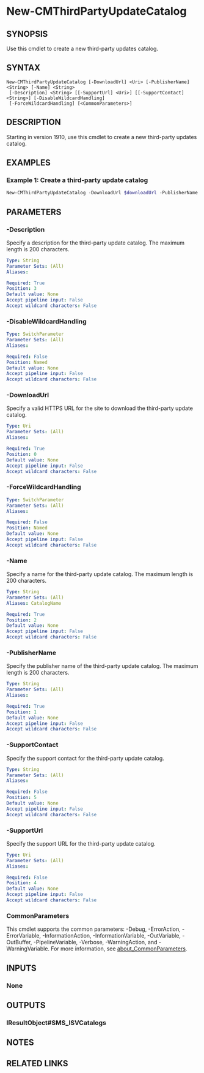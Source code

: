 ﻿---
external help file: AdminUI.PS.Sum.dll-Help.xml
Module Name: ConfigurationManager
online version:
schema: 2.0.0
---

# New-CMThirdPartyUpdateCatalog

## SYNOPSIS

Use this cmdlet to create a new third-party updates catalog.

## SYNTAX

```
New-CMThirdPartyUpdateCatalog [-DownloadUrl] <Uri> [-PublisherName] <String> [-Name] <String>
 [-Description] <String> [[-SupportUrl] <Uri>] [[-SupportContact] <String>] [-DisableWildcardHandling]
 [-ForceWildcardHandling] [<CommonParameters>]
```

## DESCRIPTION

Starting in version 1910, use this cmdlet to create a new third-party updates catalog.

## EXAMPLES

### Example 1: Create a third-party update catalog

```powershell
New-CMThirdPartyUpdateCatalog -DownloadUrl $downloadUrl -PublisherName $publisher -Name $name -Description $description -SupportUrl $supportUrl -SupportContact $supportContact
```

## PARAMETERS

### -Description

Specify a description for the third-party update catalog. The maximum length is 200 characters.

```yaml
Type: String
Parameter Sets: (All)
Aliases:

Required: True
Position: 3
Default value: None
Accept pipeline input: False
Accept wildcard characters: False
```

### -DisableWildcardHandling

```yaml
Type: SwitchParameter
Parameter Sets: (All)
Aliases:

Required: False
Position: Named
Default value: None
Accept pipeline input: False
Accept wildcard characters: False
```

### -DownloadUrl

Specify a valid HTTPS URL for the site to download the third-party update catalog.

```yaml
Type: Uri
Parameter Sets: (All)
Aliases:

Required: True
Position: 0
Default value: None
Accept pipeline input: False
Accept wildcard characters: False
```

### -ForceWildcardHandling

```yaml
Type: SwitchParameter
Parameter Sets: (All)
Aliases:

Required: False
Position: Named
Default value: None
Accept pipeline input: False
Accept wildcard characters: False
```

### -Name

Specify a name for the third-party update catalog. The maximum length is 200 characters.

```yaml
Type: String
Parameter Sets: (All)
Aliases: CatalogName

Required: True
Position: 2
Default value: None
Accept pipeline input: False
Accept wildcard characters: False
```

### -PublisherName

Specify the publisher name of the third-party update catalog. The maximum length is 200 characters.

```yaml
Type: String
Parameter Sets: (All)
Aliases:

Required: True
Position: 1
Default value: None
Accept pipeline input: False
Accept wildcard characters: False
```

### -SupportContact

Specify the support contact for the third-party update catalog.

```yaml
Type: String
Parameter Sets: (All)
Aliases:

Required: False
Position: 5
Default value: None
Accept pipeline input: False
Accept wildcard characters: False
```

### -SupportUrl

Specify the support URL for the third-party update catalog.

```yaml
Type: Uri
Parameter Sets: (All)
Aliases:

Required: False
Position: 4
Default value: None
Accept pipeline input: False
Accept wildcard characters: False
```

### CommonParameters

This cmdlet supports the common parameters: -Debug, -ErrorAction, -ErrorVariable, -InformationAction, -InformationVariable, -OutVariable, -OutBuffer, -PipelineVariable, -Verbose, -WarningAction, and -WarningVariable. For more information, see [about_CommonParameters](https://docs.microsoft.com/powershell/module/microsoft.powershell.core/about/about_commonparameters?view=powershell-7).

## INPUTS

### None

## OUTPUTS

### IResultObject#SMS_ISVCatalogs

## NOTES

## RELATED LINKS
